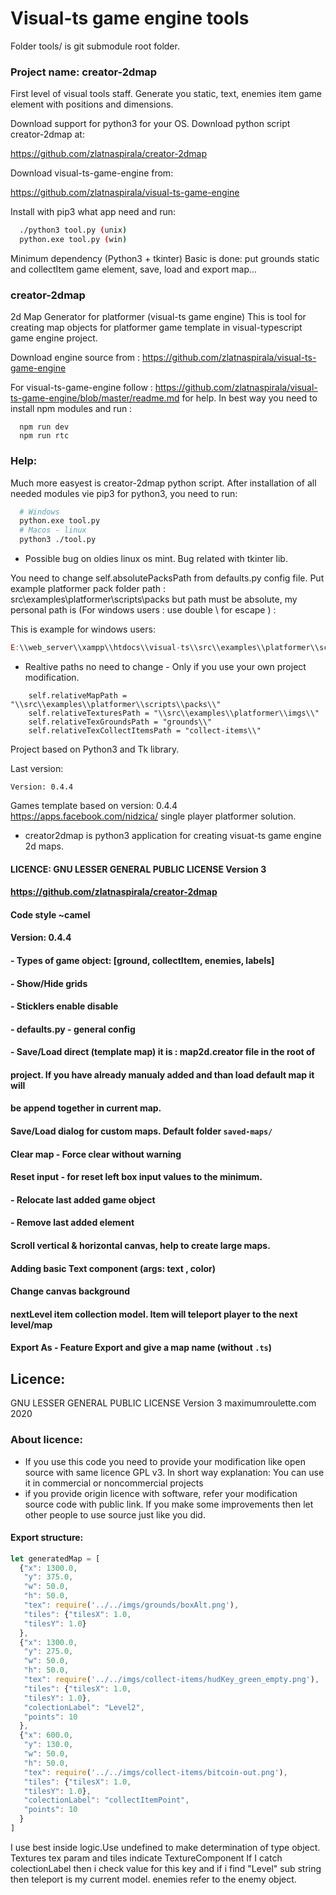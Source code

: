 # Visual-ts game engine tools #

Folder tools/ is git submodule root folder.

### Project name: creator-2dmap ###

First level of visual tools staff.
Generate you static, text, enemies item game element with positions and dimensions.

Download support for python3 for your OS.
Download python script creator-2dmap at:

  https://github.com/zlatnaspirala/creator-2dmap

Download visual-ts-game-engine from:

  https://github.com/zlatnaspirala/visual-ts-game-engine

Install with pip3 what app need and run:
```bash
  ./python3 tool.py (unix)
  python.exe tool.py (win)
```

Minimum dependency (Python3 + tkinter)
Basic is done: put grounds static and collectItem game element, save, load and export map...

### creator-2dmap
2d Map Generator for platformer (visual-ts game engine)
This is tool for creating map objects for platformer game template in visual-typescript game engine project.

Download engine source from : https://github.com/zlatnaspirala/visual-ts-game-engine

For visual-ts-game-engine follow : https://github.com/zlatnaspirala/visual-ts-game-engine/blob/master/readme.md for help. In best way you need to install npm modules and run :

```
  npm run dev
  npm run rtc
```

### Help:
Much more easyest is creator-2dmap python script. After installation of all needed modules vie pip3 for python3, you need to run:

```bash
  # Windows
  python.exe tool.py
  # Macos - linux
  python3 ./tool.py
```

 - Possible bug on oldies linux os mint. Bug related with tkinter lib.

You need to change self.absolutePacksPath from defaults.py config file.
Put example platformer pack folder path : src\examples\platformer\scripts\packs but path must be absolute, my personal path is (For windows users : use double \ for escape ) :

This is example for windows users:

```javascript
E:\\web_server\\xampp\\htdocs\\visual-ts\\src\\examples\\platformer\\scripts\\packs\\"
```

 - Realtive paths no need to change - Only if you use your own project modification.

```
    self.relativeMapPath = "\\src\\examples\\platformer\\scripts\\packs\\"
    self.relativeTexturesPath = "\\src\\examples\\platformer\\imgs\\"
    self.relativeTexGroundsPath = "grounds\\"
    self.relativeTexCollectItemsPath = "collect-items\\"
```

Project based on Python3 and Tk library.

Last version:

  `Version: 0.4.4`

  Games template based on version: 0.4.4
  https://apps.facebook.com/nidzica/ single player platformer solution.

  - creator2dmap is python3 application for creating visuat-ts game engine 2d maps.

####  LICENCE: GNU LESSER GENERAL PUBLIC LICENSE Version 3
####  https://github.com/zlatnaspirala/creator-2dmap
####  Code style ~camel
####  Version: 0.4.4
####  - Types of game object: [ground, collectItem, enemies, labels]
####  - Show/Hide grids
####  - Sticklers enable disable
####  - defaults.py - general config
####  - Save/Load direct (template map) it is : map2d.creator file in the root of
####     project. If you have already manualy added and than load default map it will
####     be append together in current map.
####    Save/Load dialog for custom maps. Default folder `saved-maps/`
####   Clear map - Force clear without warning
####   Reset input - for reset left box input values to the minimum.
####  - Relocate last added game object
####  - Remove last added element
####   Scroll vertical & horizontal canvas, help to create large maps.
####   Adding basic Text component (args: text , color)
####   Change canvas background
####   nextLevel item collection model. Item will teleport player to the next level/map
####   Export As - Feature Export and give a map name (without `.ts`)

## Licence:
GNU LESSER GENERAL PUBLIC LICENSE Version 3 maximumroulette.com 2020

### About licence:
  - If you use this code you need to provide your modification like open source
    with same licence GPL v3.
    In short way explanation: You can use it in commercial or noncommercial projects
  - if you provide origin licence with software, refer your modification source code with public link.
    If you make some improvements then let other people to use source just like you did.

#### Export structure:

```javascript
let generatedMap = [
  {"x": 1300.0,
   "y": 375.0,
   "w": 50.0,
   "h": 50.0,
   "tex": require('../../imgs/grounds/boxAlt.png'),
   "tiles": {"tilesX": 1.0,
   "tilesY": 1.0}
  },
  {"x": 1300.0,
   "y": 275.0,
   "w": 50.0,
   "h": 50.0,
   "tex": require('../../imgs/collect-items/hudKey_green_empty.png'),
   "tiles": {"tilesX": 1.0,
   "tilesY": 1.0},
   "colectionLabel": "Level2",
   "points": 10
  },
  {"x": 600.0,
   "y": 130.0,
   "w": 50.0,
   "h": 50.0,
   "tex": require('../../imgs/collect-items/bitcoin-out.png'),
   "tiles": {"tilesX": 1.0,
   "tilesY": 1.0},
   "colectionLabel": "collectItemPoint",
   "points": 10
  }
]
```

I use best inside logic.Use undefined to make determination of type object. Textures tex param and tiles indicate TextureComponent If I catch colectionLabel then i check value for this key and if i find "Level" sub string then teleport is my current model. enemies refer to the enemy object.

